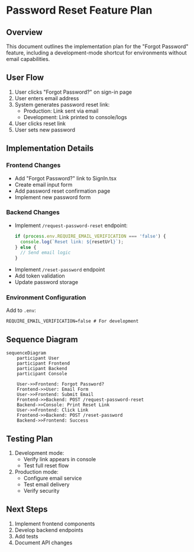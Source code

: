 # Password Reset Feature Plan

## Overview
This document outlines the implementation plan for the "Forgot Password" feature, including a development-mode shortcut for environments without email capabilities.

## User Flow
1. User clicks "Forgot Password?" on sign-in page
2. User enters email address
3. System generates password reset link:
   - Production: Link sent via email
   - Development: Link printed to console/logs
4. User clicks reset link
5. User sets new password

## Implementation Details

### Frontend Changes
- Add "Forgot Password?" link to SignIn.tsx
- Create email input form
- Add password reset confirmation page
- Implement new password form

### Backend Changes
- Implement `/request-password-reset` endpoint:
  ```javascript
  if (process.env.REQUIRE_EMAIL_VERIFICATION === 'false') {
    console.log(`Reset link: ${resetUrl}`);
  } else {
    // Send email logic
  }
  ```
- Implement `/reset-password` endpoint
- Add token validation
- Update password storage

### Environment Configuration
Add to `.env`:
```
REQUIRE_EMAIL_VERIFICATION=false # For development
```

## Sequence Diagram
```mermaid
sequenceDiagram
    participant User
    participant Frontend
    participant Backend
    participant Console

    User->>Frontend: Forgot Password?
    Frontend->>User: Email Form
    User->>Frontend: Submit Email
    Frontend->>Backend: POST /request-password-reset
    Backend->>Console: Print Reset Link
    User->>Frontend: Click Link
    Frontend->>Backend: POST /reset-password
    Backend->>Frontend: Success
```

## Testing Plan
1. Development mode:
   - Verify link appears in console
   - Test full reset flow
2. Production mode:
   - Configure email service
   - Test email delivery
   - Verify security

## Next Steps
1. Implement frontend components
2. Develop backend endpoints
3. Add tests
4. Document API changes